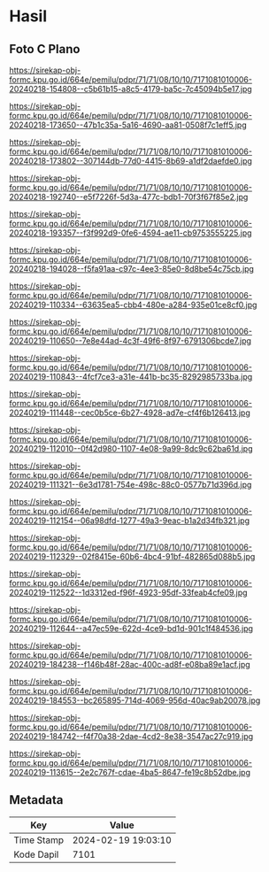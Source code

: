 # Hasil

## Foto C Plano

https://sirekap-obj-formc.kpu.go.id/664e/pemilu/pdpr/71/71/08/10/10/7171081010006-20240218-154808--c5b61b15-a8c5-4179-ba5c-7c45094b5e17.jpg

https://sirekap-obj-formc.kpu.go.id/664e/pemilu/pdpr/71/71/08/10/10/7171081010006-20240218-173650--47b1c35a-5a16-4690-aa81-0508f7c1eff5.jpg

https://sirekap-obj-formc.kpu.go.id/664e/pemilu/pdpr/71/71/08/10/10/7171081010006-20240218-173802--307144db-77d0-4415-8b69-a1df2daefde0.jpg

https://sirekap-obj-formc.kpu.go.id/664e/pemilu/pdpr/71/71/08/10/10/7171081010006-20240218-192740--e5f7226f-5d3a-477c-bdb1-70f3f67f85e2.jpg

https://sirekap-obj-formc.kpu.go.id/664e/pemilu/pdpr/71/71/08/10/10/7171081010006-20240218-193357--f3f992d9-0fe6-4594-ae11-cb9753555225.jpg

https://sirekap-obj-formc.kpu.go.id/664e/pemilu/pdpr/71/71/08/10/10/7171081010006-20240218-194028--f5fa91aa-c97c-4ee3-85e0-8d8be54c75cb.jpg

https://sirekap-obj-formc.kpu.go.id/664e/pemilu/pdpr/71/71/08/10/10/7171081010006-20240219-110334--63635ea5-cbb4-480e-a284-935e01ce8cf0.jpg

https://sirekap-obj-formc.kpu.go.id/664e/pemilu/pdpr/71/71/08/10/10/7171081010006-20240219-110650--7e8e44ad-4c3f-49f6-8f97-6791306bcde7.jpg

https://sirekap-obj-formc.kpu.go.id/664e/pemilu/pdpr/71/71/08/10/10/7171081010006-20240219-110843--4fcf7ce3-a31e-441b-bc35-8292985733ba.jpg

https://sirekap-obj-formc.kpu.go.id/664e/pemilu/pdpr/71/71/08/10/10/7171081010006-20240219-111448--cec0b5ce-6b27-4928-ad7e-cf4f6b126413.jpg

https://sirekap-obj-formc.kpu.go.id/664e/pemilu/pdpr/71/71/08/10/10/7171081010006-20240219-112010--0f42d980-1107-4e08-9a99-8dc9c62ba61d.jpg

https://sirekap-obj-formc.kpu.go.id/664e/pemilu/pdpr/71/71/08/10/10/7171081010006-20240219-111321--6e3d1781-754e-498c-88c0-0577b71d396d.jpg

https://sirekap-obj-formc.kpu.go.id/664e/pemilu/pdpr/71/71/08/10/10/7171081010006-20240219-112154--06a98dfd-1277-49a3-9eac-b1a2d34fb321.jpg

https://sirekap-obj-formc.kpu.go.id/664e/pemilu/pdpr/71/71/08/10/10/7171081010006-20240219-112329--02f8415e-60b6-4bc4-91bf-482865d088b5.jpg

https://sirekap-obj-formc.kpu.go.id/664e/pemilu/pdpr/71/71/08/10/10/7171081010006-20240219-112522--1d3312ed-f96f-4923-95df-33feab4cfe09.jpg

https://sirekap-obj-formc.kpu.go.id/664e/pemilu/pdpr/71/71/08/10/10/7171081010006-20240219-112644--a47ec59e-622d-4ce9-bd1d-901c1f484536.jpg

https://sirekap-obj-formc.kpu.go.id/664e/pemilu/pdpr/71/71/08/10/10/7171081010006-20240219-184238--f146b48f-28ac-400c-ad8f-e08ba89e1acf.jpg

https://sirekap-obj-formc.kpu.go.id/664e/pemilu/pdpr/71/71/08/10/10/7171081010006-20240219-184553--bc265895-714d-4069-956d-40ac9ab20078.jpg

https://sirekap-obj-formc.kpu.go.id/664e/pemilu/pdpr/71/71/08/10/10/7171081010006-20240219-184742--f4f70a38-2dae-4cd2-8e38-3547ac27c919.jpg

https://sirekap-obj-formc.kpu.go.id/664e/pemilu/pdpr/71/71/08/10/10/7171081010006-20240219-113615--2e2c767f-cdae-4ba5-8647-fe19c8b52dbe.jpg


## Metadata

| Key        | Value               |
| ---------- | ------------------- |
| Time Stamp | 2024-02-19 19:03:10 |
| Kode Dapil | 7101                |



